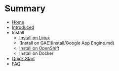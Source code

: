 # Summary

* [Home](README.md)
* [Introduced](introduced.md)
* Install
   * [Install on Linux](install/install.md)
   * [Install on GAE](install/Google App Engine.md)
   * [Install on OpenShift](安装/OpenShift.md)
   * Install on Docker
* [Quick Start](quickstart.md)
* [FAQ](faq.md)

